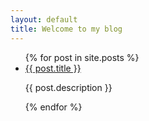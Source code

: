 ```yaml
---
layout: default
title: Welcome to my blog
---
```


<ul>
  {% for post in site.posts %}
    <li>
      <a href="{{ post.url }}">{{ post.title }}</a>
      <p>{{ post.description }}</p>
    </li>
  {% endfor %}
</ul>